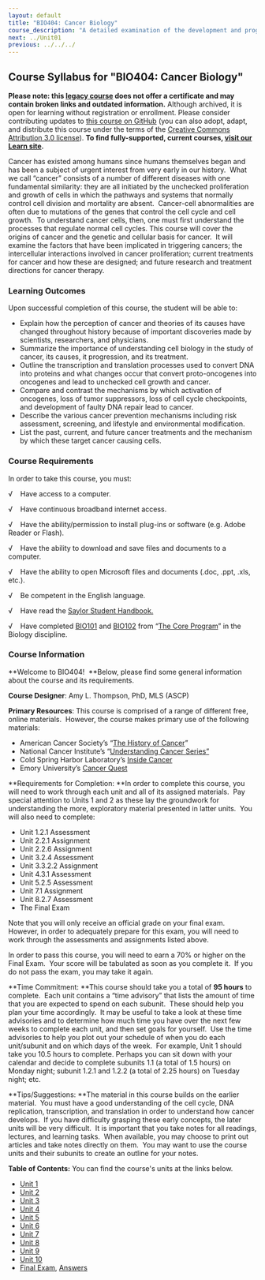 ```yaml
---
layout: default
title: "BIO404: Cancer Biology"
course_description: "A detailed examination of the development and progression of cancer, including tumor suppressors and oncogenes and the cell cycle and its checkpoints, with special attention to the causes of cancer, including various carcinogens, risk assessment, the processes of cell death, cancer history, and treatment options."
next: ../Unit01
previous: ../../../
---
```

Course Syllabus for "BIO404: Cancer Biology"
--------------------------------------------

**Please note: this [legacy course](https://sayloracademy.zendesk.com/hc/en-us/articles/206089967) does not offer a certificate and may contain 
broken links and outdated information.** Although archived, it is open 
for learning without registration or enrollment. Please consider contributing 
updates to [this course on GitHub](https://github.com/saylordotorg/course_bio404) 
(you can also adopt, adapt, and distribute this course under the terms of 
the [Creative Commons Attribution 3.0 license](http://creativecommons.org/licenses/by/3.0/)). **To find fully-supported, current courses, [visit our 
Learn site](https://learn.saylor.org).**

Cancer has existed among humans since humans themselves began and has
been a subject of urgent interest from very early in our history.  What
we call “cancer” consists of a number of different diseases with one
fundamental similarity: they are all initiated by the unchecked
proliferation and growth of cells in which the pathways and systems that
normally control cell division and mortality are absent.  Cancer-cell
abnormalities are often due to mutations of the genes that control the
cell cycle and cell growth.  To understand cancer cells, then, one must
first understand the processes that regulate normal cell cycles. This
course will cover the origins of cancer and the genetic and cellular
basis for cancer.  It will examine the factors that have been implicated
in triggering cancers; the intercellular interactions involved in cancer
proliferation; current treatments for cancer and how these are designed;
and future research and treatment directions for cancer therapy.

### Learning Outcomes

Upon successful completion of this course, the student will be able to:

-   Explain how the perception of cancer and theories of its causes have
    changed throughout history because of important discoveries made by
    scientists, researchers, and physicians.
-   Summarize the importance of understanding cell biology in the study
    of cancer, its causes, it progression, and its treatment.
-   Outline the transcription and translation processes used to convert
    DNA into proteins and what changes occur that convert
    proto-oncogenes into oncogenes and lead to unchecked cell growth and
    cancer.
-   Compare and contrast the mechanisms by which activation of
    oncogenes, loss of tumor suppressors, loss of cell cycle
    checkpoints, and development of faulty DNA repair lead to cancer.
-   Describe the various cancer prevention mechanisms including risk
    assessment, screening, and lifestyle and environmental
    modification.  
-   List the past, current, and future cancer treatments and the
    mechanism by which these target cancer causing cells.

### Course Requirements

In order to take this course, you must:  
  
 √    Have access to a computer.  
  
 √    Have continuous broadband internet access.  
  
 √    Have the ability/permission to install plug-ins or software (e.g.
Adobe Reader or Flash).  
  
 √    Have the ability to download and save files and documents to a
computer.  
  
 √    Have the ability to open Microsoft files and documents (.doc,
.ppt, .xls, etc.).  
  
 √    Be competent in the English language.

√    Have read the [Saylor Student
Handbook.](https://resources.saylor.org/archived/wp-content/uploads/2012/05/Saylor-StudentHandbook.pdf)

√    Have completed [BIO101](http://www.saylor.org/courses/bio101/) and
[BIO102](http://www.saylor.org/majors/biology/) from “[The Core
Program](http://www.saylor.org/majors/biology/)” in the Biology
discipline.

### Course Information

**Welcome to BIO404!  **Below, please find some general information
about the course and its requirements.

**Course Designer**: Amy L. Thompson, PhD, MLS (ASCP)

**Primary Resources**: This course is comprised of a range of different
free, online materials.  However, the course makes primary use of the
following materials:

-   American Cancer Society’s “[The History of
    Cancer](http://www.cancer.org/Cancer/CancerBasics/TheHistoryofCancer/the-history-of-cancer-what-is-cancer)”
-   National Cancer Institute’s “[Understanding Cancer
    Series”](http://www.cancer.gov/cancertopics/understandingcancer/cancer)
-   Cold Spring Harbor Laboratory’s [Inside
    Cancer](http://www.insidecancer.org/)
-   Emory University’s [Cancer Quest](http://www.cancerquest.org/)

**Requirements for Completion: **In order to complete this course, you
will need to work through each unit and all of its assigned materials. 
Pay special attention to Units 1 and 2 as these lay the groundwork for
understanding the more, exploratory material presented in latter units. 
You will also need to complete:

-   Unit 1.2.1 Assessment
-   Unit 2.2.1 Assignment
-   Unit 2.2.6 Assignment
-   Unit 3.2.4 Assessment
-   Unit 3.3.2.2 Assignment
-   Unit 4.3.1 Assessment
-   Unit 5.2.5 Assessment
-   Unit 7.1 Assignment
-   Unit 8.2.7 Assessment
-   The Final Exam

Note that you will only receive an official grade on your final exam. 
However, in order to adequately prepare for this exam, you will need to
work through the assessments and assignments listed above.

In order to pass this course, you will need to earn a 70% or higher on
the Final Exam.  Your score will be tabulated as soon as you complete
it.  If you do not pass the exam, you may take it again.

**Time Commitment: **This course should take you a total of **95 hours**
to complete.  Each unit contains a “time advisory” that lists the amount
of time that you are expected to spend on each subunit.  These should
help you plan your time accordingly.  It may be useful to take a look at
these time advisories and to determine how much time you have over the
next few weeks to complete each unit, and then set goals for yourself. 
Use the time advisories to help you plot out your schedule of when you
do each unit/subunit and on which days of the week.  For example, Unit 1
should take you 10.5 hours to complete. Perhaps you can sit down with
your calendar and decide to complete subunits 1.1 (a total of 1.5 hours)
on Monday night; subunit 1.2.1 and 1.2.2 (a total of 2.25 hours) on
Tuesday night; etc.

**Tips/Suggestions: **The material in this course builds on the earlier
material.  You must have a good understanding of the cell cycle, DNA
replication, transcription, and translation in order to understand how
cancer develops.  If you have difficulty grasping these early concepts,
the later units will be very difficult.  It is important that you take
notes for all readings, lectures, and learning tasks.  When available,
you may choose to print out articles and take notes directly on them. 
You may want to use the course units and their subunits to create an
outline for your notes.  

**Table of Contents:** You can find the course's units at the links below.

- [Unit 1](https://legacy.saylor.org/bio404/Unit01/)
- [Unit 2](https://legacy.saylor.org/bio404/Unit02/)
- [Unit 3](https://legacy.saylor.org/bio404/Unit03/)
- [Unit 4](https://legacy.saylor.org/bio404/Unit04/)
- [Unit 5](https://legacy.saylor.org/bio404/Unit05/)
- [Unit 6](https://legacy.saylor.org/bio404/Unit06/)
- [Unit 7](https://legacy.saylor.org/bio404/Unit07/)
- [Unit 8](https://legacy.saylor.org/bio404/Unit08/)
- [Unit 9](https://legacy.saylor.org/bio404/Unit09/)
- [Unit 10](https://legacy.saylor.org/bio404/Unit10/)
- [Final Exam](http://saylordotorg.github.io/LegacyExams/BIO/BIO404/BIO404-FinalExam.html), [Answers](http://saylordotorg.github.io/LegacyExams/BIO/BIO404/BIO404-FinalExam-Answers.html)
